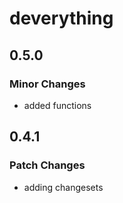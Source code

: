 # deverything

## 0.5.0

### Minor Changes

- added functions

## 0.4.1

### Patch Changes

- adding changesets
